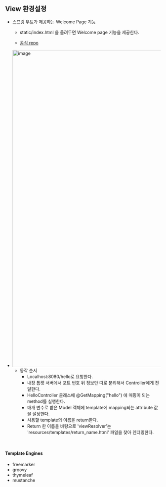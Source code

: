 ## View 환경설정

* 스프링 부트가 제공하는 Welcome Page 기능

  * static/index.html 을 올려두면 Welcome page 기능을 제공한다.

  * [공식 repo](https://docs.spring.io/spring-boot/docs/2.3.1.RELEASE/reference/html/spring-bootfeatures.html#boot-features-spring-mvc-welcome-page)

* <img width="1025" alt="image" src="https://user-images.githubusercontent.com/88299729/194249556-df8a3017-535e-41e7-9299-e068e153ea78.png">

  * 동작 순서
    * Localhost:8080/hello로 요청한다.
    * 내장 톰켓 서버에서 포트 번호 뒤 정보만 따로 분리해서 Controller에게 전달한다.
    * HelloController 클래스에 @GetMapping("hello") 에 매핑이 되는 method를 실행한다.
    * 매개 변수로 받은 Model 객체에 template에 mapping되는 attribute 값을 설정한다.
    * 사용할 template의 이름을 return한다.
    * Return 한 이름을 바탕으로 'viewResolver'는 'resources/templates/return_name.html' 파일을 찾아 렌더링한다.

<br>

#### Template Engines

* freemarker
* groovy
* thymeleaf
* mustanche